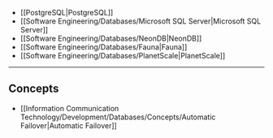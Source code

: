 - [[PostgreSQL|PostgreSQL]]
- [[Software Engineering/Databases/Microsoft SQL Server|Microsoft SQL Server]]
- [[Software Engineering/Databases/NeonDB|NeonDB]]
- [[Software Engineering/Databases/Fauna|Fauna]]
- [[Software Engineering/Databases/PlanetScale|PlanetScale]]

----

## Concepts

- [[Information Communication Technology/Development/Databases/Concepts/Automatic Failover|Automatic Failover]]